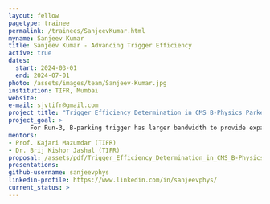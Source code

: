 ```yaml
---
layout: fellow
pagetype: trainee
permalink: /trainees/SanjeevKumar.html
myname: Sanjeev Kumar
title: Sanjeev Kumar - Advancing Trigger Efficiency
active: true
dates:
  start: 2024-03-01
  end: 2024-07-01
photo: /assets/images/team/Sanjeev-Kumar.jpg
institution: TIFR, Mumbai
website: 
e-mail: sjvtifr@gmail.com
project_title: "Trigger Efficiency Determination in CMS B-Physics Parked Data"
project_goal: >
      For Run-3, B-parking trigger has larger bandwidth to provide expanded physics potential for the CMS experiment. The strategy developed by us will be useful for analysis of B-parking data collected in Run-3.
mentors:
- Prof. Kajari Mazumdar (TIFR) 
- Dr. Brij Kishor Jashal (TIFR)
proposal: /assets/pdf/Trigger_Efficiency_Determination_in_CMS_B-Physics_Parked_Data.pdf
presentations:
github-username: sanjeevphys
linkedin-profile: https://www.linkedin.com/in/sanjeevphys/
current_status: >
---
```

